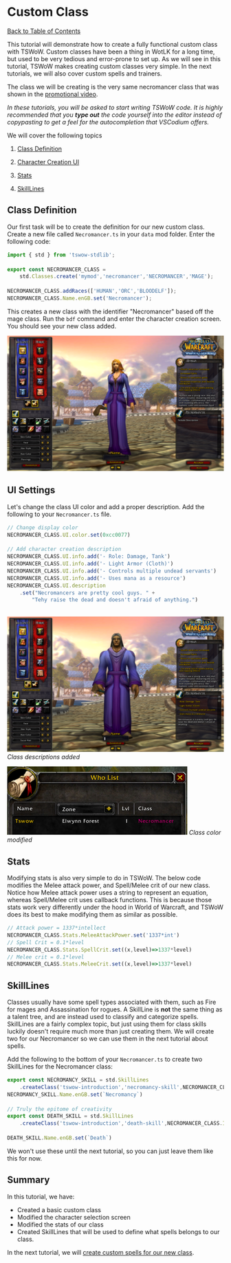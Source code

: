 # Custom Class

[Back to Table of Contents](README.md)

This tutorial will demonstrate how to create a fully functional custom class with TSWoW. Custom classes have been a thing in WotLK for a long time, but used to be very tedious and error-prone to set up. As we will see in this tutorial, TSWoW makes creating custom classes very simple. In the next tutorials, we will also cover custom spells and trainers. 

The class we will be creating is the very same necromancer class that was shown in the [promotional video]().

_In these tutorials, you will be asked to start writing TSWoW code. It is highly recommended that you **type out** the code yourself into the editor instead of copypasting to get a feel for the autocompletion that VSCodium offers._

We will cover the following topics

1. [Class Definition](#class-definition)

2. [Character Creation UI](#ui-settings)

3. [Stats](#stats)

4. [SkillLines](#skilllines)

## Class Definition
Our first task will be to create the definition for our new custom class. Create a new file called `Necromancer.ts` in your `data` mod folder. Enter the following code: 

```ts
import { std } from 'tswow-stdlib';

export const NECROMANCER_CLASS = 
    std.Classes.create('mymod','necromancer','NECROMANCER','MAGE');

NECROMANCER_CLASS.addRaces(['HUMAN','ORC','BLOODELF']);
NECROMANCER_CLASS.Name.enGB.set('Necromancer');
```

This creates a new class with the identifier "Necromancer" based off the mage class. Run the `bdf` command and enter the character creation screen. You should see your new class added.

![](necromancer-charcreate.png)

## UI Settings

Let's change the class UI color and add a proper description. Add the following to your `Necromancer.ts` file.

```ts
// Change display color
NECROMANCER_CLASS.UI.color.set(0xcc0077)

// Add character creation description
NECROMANCER_CLASS.UI.info.add('- Role: Damage, Tank')
NECROMANCER_CLASS.UI.info.add('- Light Armor (Cloth)')
NECROMANCER_CLASS.UI.info.add('- Controls multiple undead servants')
NECROMANCER_CLASS.UI.info.add('- Uses mana as a resource')
NECROMANCER_CLASS.UI.description
    .set("Necromancers are pretty cool guys. " +
        "Tehy raise the dead and doesn't afraid of anything.")
        
```

![](necromancer-description.png)
_Class descriptions added_

![](necromancer-classcolor.png)
_Class color modified_

## Stats

Modifying stats is also very simple to do in TSWoW. The below code modifies the Melee attack power, and Spell/Melee crit of our new class. Notice how Melee attack power uses a string to represent an equation, whereas Spell/Melee crit uses callback functions. This is because those stats work very differently under the hood in World of Warcraft, and TSWoW does its best to make modifying them as similar as possible.

```ts
// Attack power = 1337*intellect
NECROMANCER_CLASS.Stats.MeleeAttackPower.set('1337*int')
// Spell Crit = 0.1*level
NECROMANCER_CLASS.Stats.SpellCrit.set((x,level)=>1337*level)
// Melee crit = 0.1*level
NECROMANCER_CLASS.Stats.MeleeCrit.set((x,level)=>1337*level)
```

## SkillLines
Classes usually have some spell types associated with them, such as Fire for mages and Assassination for rogues. A SkillLine is **not** the same thing as a talent tree, and are instead used to classify and categorize spells. SkillLines are a fairly complex topic, but just using them for class skills luckily doesn't require much more than just creating them. We will create two for our Necromancer so we can use them in the next tutorial about spells.

Add the following to the bottom of your `Necromancer.ts` to create two SkillLines for the Necromancer class:

```ts
export const NECROMANCY_SKILL = std.SkillLines
    .createClass('tswow-introduction','necromancy-skill',NECROMANCER_CLASS.ID)
NECROMANCY_SKILL.Name.enGB.set(`Necromancy`)

// Truly the epitome of creativity
export const DEATH_SKILL = std.SkillLines
    .createClass('tswow-introduction','death-skill',NECROMANCER_CLASS.ID)

DEATH_SKILL.Name.enGB.set(`Death`)
```

We won't use these until the next tutorial, so you can just leave them like this for now.

## Summary

In this tutorial, we have:

- Created a basic custom class
- Modified the character selection screen
- Modified the stats of our class
- Created SkillLines that will be used to define what spells belongs to our class.

In the next tutorial, we will [create custom spells for our new class](5_CustomSpells.md).
